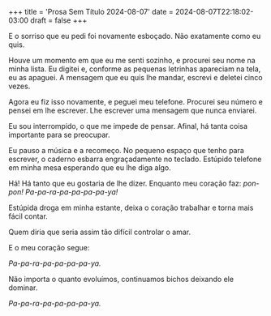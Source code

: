 +++
title = 'Prosa Sem Título 2024-08-07'
date = 2024-08-07T22:18:02-03:00
draft = false
+++

E o sorriso que eu pedi foi novamente esboçado. Não exatamente como eu quis.

Houve um momento em que eu me senti sozinho, e procurei seu nome na minha lista.
Eu digitei e, conforme as pequenas letrinhas apareciam na tela, eu as apaguei. A
mensagem que eu quis lhe mandar, escrevi e deletei cinco vezes.

Agora eu fiz isso novamente, e peguei meu telefone. Procurei seu número e pensei
em lhe escrever. Lhe escrever uma mensagem que nunca enviarei.

Eu sou interrompido, o que me impede de pensar. Afinal, há tanta coisa
importante para se preocupar.

Eu pauso a música e a recomeço. No pequeno espaço que tenho para escrever, o
caderno esbarra engraçadamente no teclado. Estúpido telefone em minha mesa
esperando que eu lhe diga algo.

Há! Há tanto que eu gostaria de lhe dizer. Enquanto meu coração faz: *pon-pon!*
*Pa-pa-ra-pa-pa-pa-pa-ya!*

Estúpida droga em minha estante, deixa o coração trabalhar e torna mais fácil
contar.

Quem diria que seria assim tão difícil controlar o amar.

E o meu coração segue:

*Pa-pa-ra-pa-pa-pa-pa-ya.*

Não importa o quanto evoluímos, continuamos bichos deixando ele dominar.

*Pa-pa-ra-pa-pa-pa-pa-ya.*

